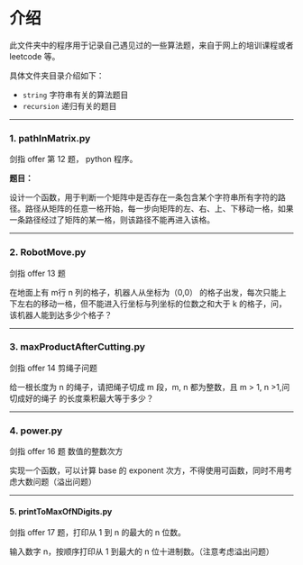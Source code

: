 # 介绍

此文件夹中的程序用于记录自己遇见过的一些算法题，来自于网上的培训课程或者 leetcode 等。

具体文件夹目录介绍如下：

- `string` 字符串有关的算法题目
- `recursion` 递归有关的题目 

------

### 1. pathInMatrix.py

剑指 offer 第 12 题， python 程序。

**题目：** 

设计一个函数，用于判断一个矩阵中是否存在一条包含某个字符串所有字符的路径。路径从矩阵的任意一格开始，每一步向矩阵的左、右、上、下移动一格，如果一条路径经过了矩阵的某一格，则该路径不能再进入该格。

------

### 2. RobotMove.py

剑指 offer 13 题

在地面上有 m行  n 列的格子，机器人从坐标为（0,0） 的格子出发，每次只能上下左右的移动一格，但不能进入行坐标与列坐标的位数之和大于 k 的格子，问，该机器人能到达多少个格子？

------

### 3. maxProductAfterCutting.py

剑指  offer 14 剪绳子问题

给一根长度为 n 的绳子，请把绳子切成 m 段，m, n 都为整数，且 m > 1, n >1,问切成好的绳子
的长度乘积最大等于多少？

------

### 4. power.py

剑指 offer 16 题 数值的整数次方

实现一个函数，可以计算 base 的 exponent 次方，不得使用可函数，同时不用考虑大数问题（溢出问题）

------

#### 5. printToMaxOfNDigits.py

剑指 offer 17 题，打印从 1 到 n 的最大的 n 位数。

输入数字 n，按顺序打印从 1 到最大的 n 位十进制数。（注意考虑溢出问题）